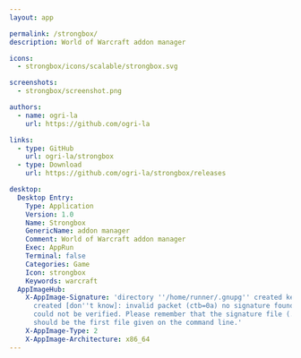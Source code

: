 ```yaml
---
layout: app

permalink: /strongbox/
description: World of Warcraft addon manager

icons:
  - strongbox/icons/scalable/strongbox.svg

screenshots:
  - strongbox/screenshot.png

authors:
  - name: ogri-la
    url: https://github.com/ogri-la

links:
  - type: GitHub
    url: ogri-la/strongbox
  - type: Download
    url: https://github.com/ogri-la/strongbox/releases

desktop:
  Desktop Entry:
    Type: Application
    Version: 1.0
    Name: Strongbox
    GenericName: addon manager
    Comment: World of Warcraft addon manager
    Exec: AppRun
    Terminal: false
    Categories: Game
    Icon: strongbox
    Keywords: warcraft
  AppImageHub:
    X-AppImage-Signature: 'directory ''/home/runner/.gnupg'' created keybox ''/home/runner/.gnupg/pubring.kbx''
      created [don''t know]: invalid packet (ctb=0a) no signature found the signature
      could not be verified. Please remember that the signature file (.sig or .asc)
      should be the first file given on the command line.'
    X-AppImage-Type: 2
    X-AppImage-Architecture: x86_64
---
```

